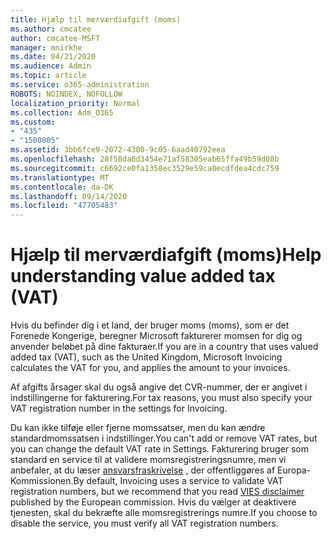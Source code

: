 ```yaml
---
title: Hjælp til merværdiafgift (moms)
ms.author: cmcatee
author: cmcatee-MSFT
manager: mnirkhe
ms.date: 04/21/2020
ms.audience: Admin
ms.topic: article
ms.service: o365-administration
ROBOTS: NOINDEX, NOFOLLOW
localization_priority: Normal
ms.collection: Adm_O365
ms.custom:
- "435"
- "1500005"
ms.assetid: 3bb6fce9-2072-4380-9c05-6aad40792eea
ms.openlocfilehash: 28f58da6d3454e71af58305eab65ffa49b59d08b
ms.sourcegitcommit: c6692ce0fa1358ec3529e59ca0ecdfdea4cdc759
ms.translationtype: MT
ms.contentlocale: da-DK
ms.lasthandoff: 09/14/2020
ms.locfileid: "47705483"
---
```

# <a name="help-understanding-value-added-tax-vat"></a><span data-ttu-id="8bf8a-102">Hjælp til merværdiafgift (moms)</span><span class="sxs-lookup"><span data-stu-id="8bf8a-102">Help understanding value added tax (VAT)</span></span>

<span data-ttu-id="8bf8a-103">Hvis du befinder dig i et land, der bruger moms (moms), som er det Forenede Kongerige, beregner Microsoft fakturerer momsen for dig og anvender beløbet på dine fakturaer.</span><span class="sxs-lookup"><span data-stu-id="8bf8a-103">If you are in a country that uses valued added tax (VAT), such as the United Kingdom, Microsoft Invoicing calculates the VAT for you, and applies the amount to your invoices.</span></span>
  
<span data-ttu-id="8bf8a-104">Af afgifts årsager skal du også angive det CVR-nummer, der er angivet i indstillingerne for fakturering.</span><span class="sxs-lookup"><span data-stu-id="8bf8a-104">For tax reasons, you must also specify your VAT registration number in the settings for Invoicing.</span></span>
  
<span data-ttu-id="8bf8a-105">Du kan ikke tilføje eller fjerne momssatser, men du kan ændre standardmomssatsen i indstillinger.</span><span class="sxs-lookup"><span data-stu-id="8bf8a-105">You can't add or remove VAT rates, but you can change the default VAT rate in Settings.</span></span> <span data-ttu-id="8bf8a-106">Fakturering bruger som standard en service til at validere momsregistreringsnumre, men vi anbefaler, at du læser [ansvarsfraskrivelse](https://go.microsoft.com/fwlink/?LinkID=841741) , der offentliggøres af Europa-Kommissionen.</span><span class="sxs-lookup"><span data-stu-id="8bf8a-106">By default, Invoicing uses a service to validate VAT registration numbers, but we recommend that you read [VIES disclaimer](https://go.microsoft.com/fwlink/?LinkID=841741) published by the European commission.</span></span> <span data-ttu-id="8bf8a-107">Hvis du vælger at deaktivere tjenesten, skal du bekræfte alle momsregistrerings numre.</span><span class="sxs-lookup"><span data-stu-id="8bf8a-107">If you choose to disable the service, you must verify all VAT registration numbers.</span></span>